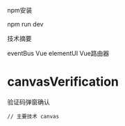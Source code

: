 
npm安装

npm run dev

技术摘要

eventBus
Vue
elementUI
Vue路由器

# canvasVerification
验证码弹窗确认
```
// 主要技术 canvas
```
